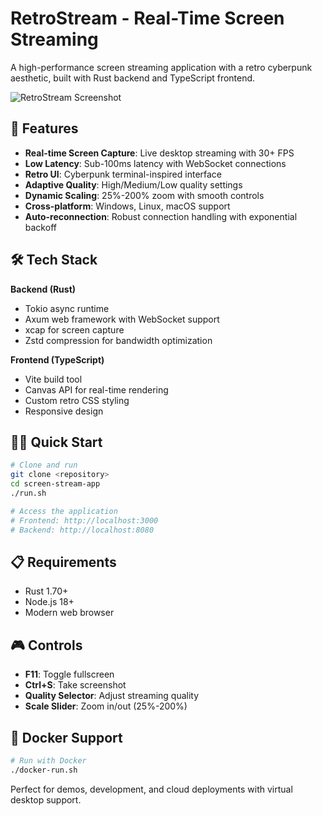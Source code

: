 # RetroStream - Real-Time Screen Streaming

A high-performance screen streaming application with a retro cyberpunk aesthetic, built with Rust backend and TypeScript frontend.

![RetroStream Screenshot](https://github.com/user-attachments/assets/7a57b672-85ce-4241-a311-f55d2f04a3c0)

## 🚀 Features

- **Real-time Screen Capture**: Live desktop streaming with 30+ FPS
- **Low Latency**: Sub-100ms latency with WebSocket connections
- **Retro UI**: Cyberpunk terminal-inspired interface
- **Adaptive Quality**: High/Medium/Low quality settings
- **Dynamic Scaling**: 25%-200% zoom with smooth controls
- **Cross-platform**: Windows, Linux, macOS support
- **Auto-reconnection**: Robust connection handling with exponential backoff

## 🛠️ Tech Stack

**Backend (Rust)**
- Tokio async runtime
- Axum web framework with WebSocket support
- xcap for screen capture
- Zstd compression for bandwidth optimization

**Frontend (TypeScript)**
- Vite build tool
- Canvas API for real-time rendering
- Custom retro CSS styling
- Responsive design

## 🏃‍♂️ Quick Start

```bash
# Clone and run
git clone <repository>
cd screen-stream-app
./run.sh

# Access the application
# Frontend: http://localhost:3000
# Backend: http://localhost:8080
```

## 📋 Requirements

- Rust 1.70+
- Node.js 18+
- Modern web browser

## 🎮 Controls

- **F11**: Toggle fullscreen
- **Ctrl+S**: Take screenshot
- **Quality Selector**: Adjust streaming quality
- **Scale Slider**: Zoom in/out (25%-200%)

## 🐳 Docker Support

```bash
# Run with Docker
./docker-run.sh
```

Perfect for demos, development, and cloud deployments with virtual desktop support.
